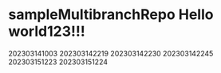# sampleMultibranchRepo Hello world123!!!
202303141003
202303142219
202303142230
202303142245
202303151223
202303151224
